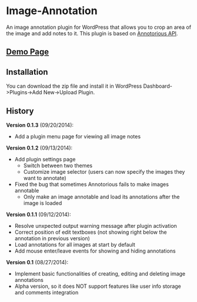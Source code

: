 # Image-Annotation

An image annotation plugin for WordPress that allows you to crop an area of the image and add notes to it.
This plugin is based on [Annotorious API](http://annotorious.github.io/api.html).

## [Demo Page](http://www.desmonding.com/image-annotation-plugin/)

## Installation

You can download the zip file and install it in WordPress Dashboard->Plugins->Add New->Upload Plugin.

## History

**Version 0.1.3** (09/20/2014):
- Add a plugin menu page for viewing all image notes

**Version 0.1.2** (09/13/2014):
- Add plugin settings page
	- Switch between two themes
	- Customize image selector (users can now specify the images they want to annotate)
- Fixed the bug that sometimes Annotorious fails to make images annotable
	- Only make an image annotable and load its annotations after the image is loaded

**Version 0.1.1** (09/12/2014):
- Resolve unxpected output warning message after plugin activation
- Correct position of edit textboxes (not showing right below the annotation in previous version)
- Load annotations for all images at start by default
- Add mouse enter/leave events for showing and hiding annotations

**Version 0.1** (08/27/2014):
- Implement basic functionalities of creating, editing and deleting image annotations
- Alpha version, so it does NOT support features like user info storage and comments integration
